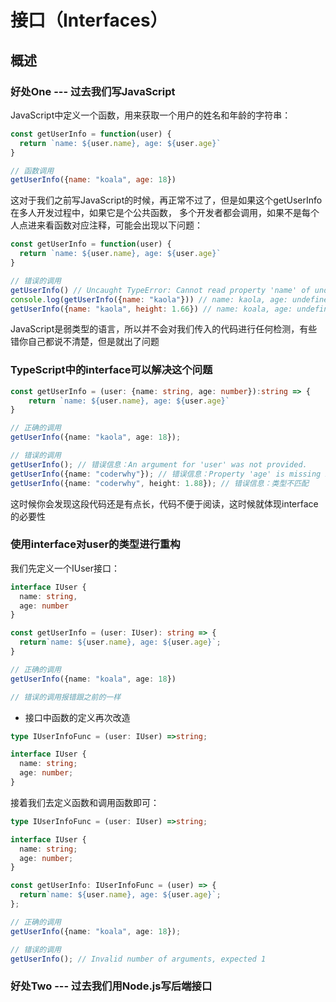 # 接口（Interfaces）
## 概述
### 好处One --- 过去我们写JavaScript
JavaScript中定义一个函数，用来获取一个用户的姓名和年龄的字符串：

```js
const getUserInfo = function(user) {
  return `name: ${user.name}, age: ${user.age}`
}

// 函数调用
getUserInfo({name: "koala", age: 18})
```

这对于我们之前写JavaScript的时候，再正常不过了，但是如果这个getUserInfo在多人开发过程中，如果它是个公共函数，
多个开发者都会调用，如果不是每个人点进来看函数对应注释，可能会出现以下问题：

```js
const getUserInfo = function(user) {
  return `name: ${user.name}, age: ${user.age}`
}

// 错误的调用
getUserInfo() // Uncaught TypeError: Cannot read property 'name' of undefined
console.log(getUserInfo({name: "kaola"})) // name: kaola, age: undefined
getUserInfo({name: "kaola", height: 1.66}) // name: koala, age: undefined
```

JavaScript是弱类型的语言，所以并不会对我们传入的代码进行任何检测，有些错你自己都说不清楚，但是就出了问题

### TypeScript中的interface可以解决这个问题
```typescript
const getUserInfo = (user: {name: string, age: number}):string => {
    return `name: ${user.name}, age: ${user.age}`
}

// 正确的调用
getUserInfo({name: "kaola", age: 18});

// 错误的调用
getUserInfo(); // 错误信息：An argument for 'user' was not provided.
getUserInfo({name: "coderwhy"}); // 错误信息：Property 'age' is missing in type '{ name: string; }'
getUserInfo({name: "coderwhy", height: 1.88}); // 错误信息：类型不匹配
```

这时候你会发现这段代码还是有点长，代码不便于阅读，这时候就体现interface的必要性

### 使用interface对user的类型进行重构
我们先定义一个IUser接口：

```typescript
interface IUser {
  name: string,
  age: number
}

const getUserInfo = (user: IUser): string => {
  return`name: ${user.name}, age: ${user.age}`;
}

// 正确的调用
getUserInfo({name: "koala", age: 18})

// 错误的调用报错跟之前的一样
```

* 接口中函数的定义再次改造

```typescript
type IUserInfoFunc = (user: IUser) =>string;

interface IUser {
  name: string;
  age: number;
}
```

接着我们去定义函数和调用函数即可：

```typescript
type IUserInfoFunc = (user: IUser) =>string;

interface IUser {
  name: string;
  age: number;
}

const getUserInfo: IUserInfoFunc = (user) => {
  return`name: ${user.name}, age: ${user.age}`;
};

// 正确的调用
getUserInfo({name: "koala", age: 18});

// 错误的调用
getUserInfo(); // Invalid number of arguments, expected 1 
```

### 好处Two --- 过去我们用Node.js写后端接口
